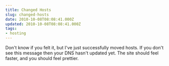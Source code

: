 ```yaml
---
title: Changed Hosts
slug: changed-hosts
date: 2010-10-08T08:08:41.000Z
updated: 2010-10-08T08:08:41.000Z
tags:
- hosting
---
```


Don't know if you felt it, but I've just successfully moved hosts.  If you don't see this message then your DNS hasn't updated yet.  The site should feel faster, and you should feel prettier.  
